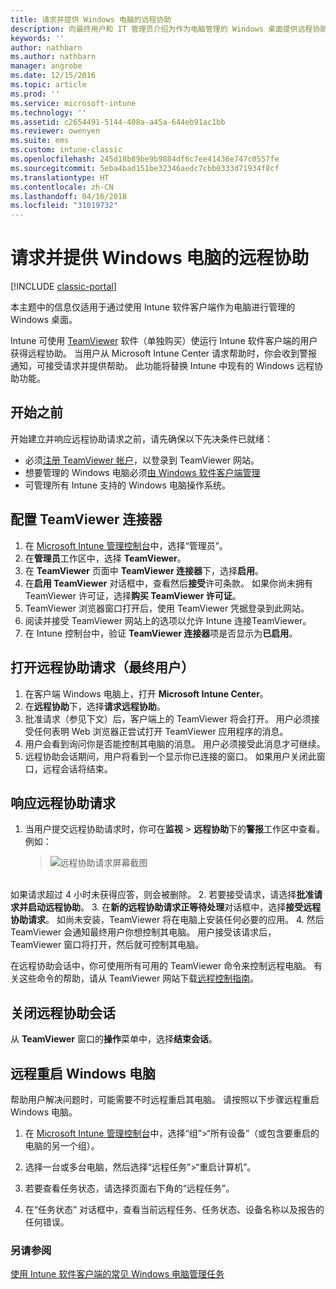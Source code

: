 ```yaml
---
title: 请求并提供 Windows 电脑的远程协助
description: 向最终用户和 IT 管理员介绍为作为电脑管理的 Windows 桌面提供远程协助，以及远程启动电脑的步骤。
keywords: ''
author: nathbarn
ms.author: nathbarn
manager: angrobe
ms.date: 12/15/2016
ms.topic: article
ms.prod: ''
ms.service: microsoft-intune
ms.technology: ''
ms.assetid: c2654491-5144-408a-a45a-644eb91ac1bb
ms.reviewer: owenyen
ms.suite: ems
ms.custom: intune-classic
ms.openlocfilehash: 245d18b89be9b9884df6c7ee41436e747c0557fe
ms.sourcegitcommit: 5eba4bad151be32346aedc7cbb0333d71934f8cf
ms.translationtype: HT
ms.contentlocale: zh-CN
ms.lasthandoff: 04/16/2018
ms.locfileid: "31019732"
---
```

# <a name="request-and-provide-remote-assistance-for-windows-pcs"></a>请求并提供 Windows 电脑的远程协助

[!INCLUDE [classic-portal](../includes/classic-portal.md)]

本主题中的信息仅适用于通过使用 Intune 软件客户端作为电脑进行管理的 Windows 桌面。

Intune 可使用 [TeamViewer](https://www.teamviewer.com) 软件（单独购买）使运行 Intune 软件客户端的用户获得远程协助。 当用户从 Microsoft Intune Center 请求帮助时，你会收到警报通知，可接受请求并提供帮助。 此功能将替换 Intune 中现有的 Windows 远程协助功能。


## <a name="before-you-start"></a>开始之前

开始建立并响应远程协助请求之前，请先确保以下先决条件已就绪：

- 必须[注册 TeamViewer 帐户](https://login.teamviewer.com/LogOn#register)，以登录到 TeamViewer 网站。
- 想要管理的 Windows 电脑必须[由 Windows 软件客户端管理](manage-windows-pcs-with-microsoft-intune.md)
- 可管理所有 Intune 支持的 Windows 电脑操作系统。

## <a name="configure-the-teamviewer-connector"></a>配置 TeamViewer 连接器

1. 在 [Microsoft Intune 管理控制台](https://manage.microsoft.com)中，选择“管理员”。
2. 在**管理员**工作区中，选择 **TeamViewer**。
3. 在 **TeamViewer** 页面中 **TeamViewer 连接器**下，选择**启用**。
4. 在**启用 TeamViewer** 对话框中，查看然后**接受**许可条款。 如果你尚未拥有 TeamViewer 许可证，选择**购买 TeamViewer 许可证**。
5. TeamViewer 浏览器窗口打开后，使用 TeamViewer 凭据登录到此网站。
6. 阅读并接受 TeamViewer 网站上的选项以允许 Intune 连接TeamViewer。
7. 在 Intune 控制台中，验证 **TeamViewer 连接器**项是否显示为**已启用**。


## <a name="open-a-remote-assistance-request-end-user"></a>打开远程协助请求（最终用户）

1. 在客户端 Windows 电脑上，打开 **Microsoft Intune Center**。
2. 在**远程协助**下，选择**请求远程协助**。
3. 批准请求（参见下文）后，客户端上的 TeamViewer 将会打开。 用户必须接受任何表明 Web 浏览器正尝试打开 TeamViewer 应用程序的消息。
4. 用户会看到询问你是否能控制其电脑的消息。 用户必须接受此消息才可继续。
5. 远程协助会话期间，用户将看到一个显示你已连接的窗口。 如果用户关闭此窗口，远程会话将结束。

## <a name="respond-to-a-remote-assistance-request"></a>响应远程协助请求

1. 当用户提交远程协助请求时，你可在**监视** > **远程协助**下的**警报**工作区中查看。 例如：
   > ![远程协助请求屏幕截图](./media/team-viewer.png)

<br>如果请求超过 4 小时未获得应答，则会被删除。
2. 若要接受请求，请选择**批准请求并启动远程协助**。
3. 在**新的远程协助请求正等待处理**对话框中，选择**接受远程协助请求**。 如尚未安装，TeamViewer 将在电脑上安装任何必要的应用。
4. 然后 TeamViewer 会通知最终用户你想控制其电脑。 用户接受该请求后，TeamViewer 窗口将打开，然后就可控制其电脑。

在远程协助会话中，你可使用所有可用的 TeamViewer 命令来控制远程电脑。 有关这些命令的帮助，请从 TeamViewer 网站下载[远程控制指南](http://www.teamviewer.com/en/support/documents/)。

## <a name="close-the-remote-assistance-session"></a>关闭远程协助会话

从 **TeamViewer** 窗口的**操作**菜单中，选择**结束会话**。

## <a name="remotely-restart-a-windows-pc"></a>远程重启 Windows 电脑
帮助用户解决问题时，可能需要不时远程重启其电脑。 请按照以下步骤远程重启 Windows 电脑。

1.  在 [Microsoft Intune 管理控制台](https://manage.microsoft.com/)中，选择“组”&gt;“所有设备”（或包含要重启的电脑的另一个组）。

2.  选择一台或多台电脑，然后选择“远程任务”&gt;“重启计算机”。

3.  若要查看任务状态，请选择页面右下角的“远程任务”。

4.  在“任务状态”  对话框中，查看当前远程任务、任务状态、设备名称以及报告的任何错误。

### <a name="see-also"></a>另请参阅

[使用 Intune 软件客户端的常见 Windows 电脑管理任务](common-windows-pc-management-tasks-with-the-microsoft-intune-computer-client.md)